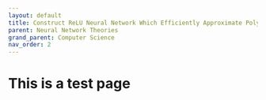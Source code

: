 ```yaml
---
layout: default
title: Construct ReLU Neural Network Which Efficiently Approximate Polynomials (Part 2)
parent: Neural Network Theories
grand_parent: Computer Science
nav_order: 2
---
```


# This is a test page